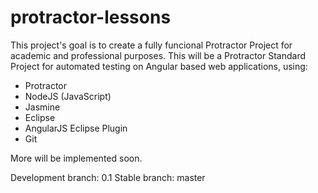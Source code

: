 # protractor-lessons

This project's goal is to create a fully funcional Protractor Project for academic and professional purposes. This will be a Protractor Standard Project for automated testing on Angular based web applications, using:

- Protractor
- NodeJS (JavaScript)
- Jasmine
- Eclipse
- AngularJS Eclipse Plugin
- Git

More will be implemented soon.

Development branch: 0.1
Stable branch: master
